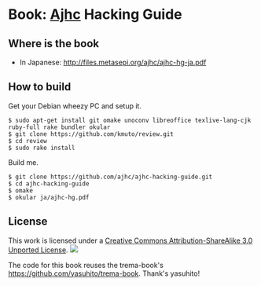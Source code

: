 # Book: [Ajhc](http://ajhc.metasepi.org/) Hacking Guide

## Where is the book

* In Japanese: http://files.metasepi.org/ajhc/ajhc-hg-ja.pdf

## How to build

Get your Debian wheezy PC and setup it.

    $ sudo apt-get install git omake unoconv libreoffice texlive-lang-cjk ruby-full rake bundler okular
    $ git clone https://github.com/kmuto/review.git
    $ cd review
    $ sudo rake install

Build me.

    $ git clone https://github.com/ajhc/ajhc-hacking-guide.git
    $ cd ajhc-hacking-guide
    $ omake
    $ okular ja/ajhc-hg.pdf

## License

This work is licensed under a [Creative Commons Attribution-ShareAlike 3.0 Unported License](http://creativecommons.org/licenses/by-sa/3.0/).
[![](http://i.creativecommons.org/l/by-sa/3.0/80x15.png)](http://creativecommons.org/licenses/by-sa/3.0/)

The code for this book reuses the trema-book's https://github.com/yasuhito/trema-book.
Thank's yasuhito!
